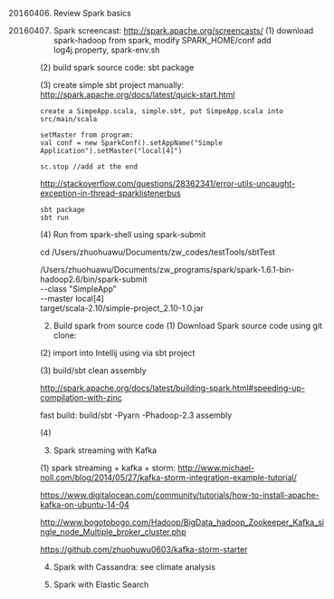 

20160406. Review Spark basics

1. Spark screencast: http://spark.apache.org/screencasts/
(1) download spark-hadoop from spark, modify SPARK_HOME/conf add log4j.property, spark-env.sh

(2) build spark source code: 
	sbt package

(3) create simple sbt project manually: http://spark.apache.org/docs/latest/quick-start.html

	create a SimpeApp.scala, simple.sbt, put SimpeApp.scala into src/main/scala

	setMaster from program: 
	val conf = new SparkConf().setAppName("Simple Application").setMaster("local[4]")

	sc.stop //add at the end
http://stackoverflow.com/questions/28362341/error-utils-uncaught-exception-in-thread-sparklistenerbus


	sbt package
	sbt run	

(4) Run from spark-shell using spark-submit

cd /Users/zhuohuawu/Documents/zw_codes/testTools/sbtTest 

/Users/zhuohuawu/Documents/zw_programs/spark/spark-1.6.1-bin-hadoop2.6/bin/spark-submit \
  --class "SimpleApp" \
  --master local[4] \
  target/scala-2.10/simple-project_2.10-1.0.jar	


2. Build spark from source code
(1) Download Spark source code using git clone:

(2) import into Intellij using via sbt project

(3) build/sbt clean assembly

http://spark.apache.org/docs/latest/building-spark.html#speeding-up-compilation-with-zinc

fast build: build/sbt -Pyarn -Phadoop-2.3 assembly

(4)


3. Spark streaming with Kafka

(1) spark streaming + kafka + storm:
http://www.michael-noll.com/blog/2014/05/27/kafka-storm-integration-example-tutorial/

https://www.digitalocean.com/community/tutorials/how-to-install-apache-kafka-on-ubuntu-14-04

http://www.bogotobogo.com/Hadoop/BigData_hadoop_Zookeeper_Kafka_single_node_Multiple_broker_cluster.php

https://github.com/zhuohuwu0603/kafka-storm-starter

4. Spark with Cassandra: see climate analysis


5. Spark with Elastic Search
